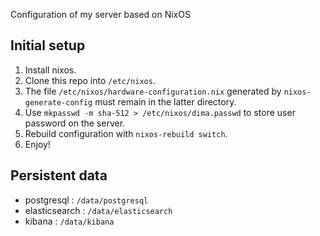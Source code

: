 Configuration of my server based on NixOS

## Initial setup

1. Install nixos.
2. Clone this repo into `/etc/nixos`.
3. The file `/etc/nixos/hardware-configuration.nix` generated by `nixos-generate-config` must remain in the latter directory.
4. Use `mkpasswd -m sha-512 > /etc/nixos/dima.passwd` to store user password on the server.
5. Rebuild configuration with `nixos-rebuild switch`.
6. Enjoy!

## Persistent data

* postgresql : `/data/postgresql`
* elasticsearch : `/data/elasticsearch`
* kibana : `/data/kibana`
